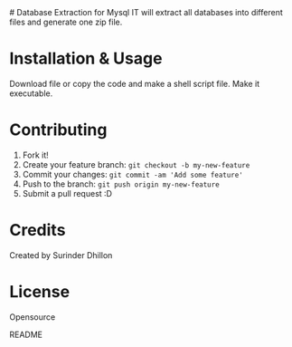 <snippet>
  <content>
# Database Extraction for Mysql
IT will extract all databases into different files and generate one zip file.

# Installation & Usage
Download file or copy the code and make a shell script file. Make it executable.
# Contributing
1. Fork it!
2. Create your feature branch: `git checkout -b my-new-feature`
3. Commit your changes: `git commit -am 'Add some feature'`
4. Push to the branch: `git push origin my-new-feature`
5. Submit a pull request :D

# Credits
Created by Surinder Dhillon
# License
Opensource

></content>
  <tabTrigger>README</tabTrigger>
</snippet>
